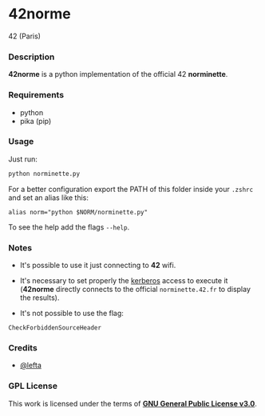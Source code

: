# **42norme**

42 (Paris)

### **Description**

**42norme** is a python implementation of the official 42 **norminette**.

### **Requirements**

+ python
+ pika (pip)

### **Usage**

Just run:

```bash
python norminette.py
```

For a better configuration export the PATH of this folder inside
your `.zshrc` and set an alias like this:

`alias norm="python $NORM/norminette.py"`

To see the help add the flags `--help`.

### **Notes**

+ It's possible to use it just connecting to **42** wifi.

+ It's necessary to set properly the [kerberos](https://github.com/gcamerli/42krb) access to execute it (**42norme** directly connects to the official `norminette.42.fr` to display the results).

+ It's not possible to use the flag:

`CheckForbiddenSourceHeader`

### **Credits**

+ [@lefta](https://github.com/lefta)

### **GPL License**

This work is licensed under the terms of **[GNU General Public License v3.0](https://www.gnu.org/licenses/gpl.html)**.

